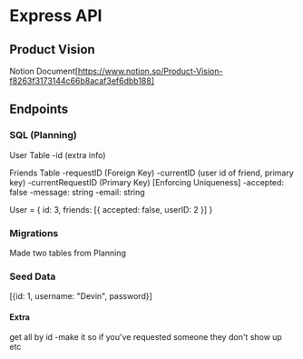 # Express API

## Product Vision

Notion Document[https://www.notion.so/Product-Vision-f8263f3173144c66b8acaf3ef6dbb188]

## Endpoints

### SQL (Planning)

User Table
-id
(extra info)

Friends Table
-requestID (Foreign Key)
-currentID (user id of friend, primary key)
-currentRequestID (Primary Key) [Enforcing Uniqueness]
-accepted: false
-message: string
-email: string

User = {
id: 3,
friends: [{
accepted: false,
userID: 2
}]
}

### Migrations

Made two tables from Planning

### Seed Data

[{id: 1, username: "Devin", password}]

#### Extra

get all by id
-make it so if you've requested someone they don't show up etc
